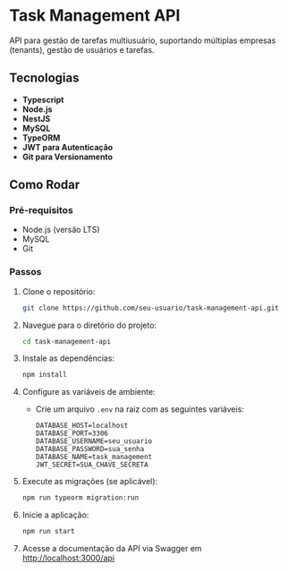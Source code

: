 # Task Management API

API para gestão de tarefas multiusuário, suportando múltiplas empresas (tenants), gestão de usuários e tarefas.

## Tecnologias

- **Typescript**
- **Node.js**
- **NestJS**
- **MySQL**
- **TypeORM**
- **JWT para Autenticação**
- **Git para Versionamento**

## Como Rodar

### Pré-requisitos

- Node.js (versão LTS)
- MySQL
- Git

### Passos

1. Clone o repositório:
    ```bash
    git clone https://github.com/seu-usuario/task-management-api.git
    ```

2. Navegue para o diretório do projeto:
    ```bash
    cd task-management-api
    ```

3. Instale as dependências:
    ```bash
    npm install
    ```

4. Configure as variáveis de ambiente:
    - Crie um arquivo `.env` na raiz com as seguintes variáveis:
        ```
        DATABASE_HOST=localhost
        DATABASE_PORT=3306
        DATABASE_USERNAME=seu_usuario
        DATABASE_PASSWORD=sua_senha
        DATABASE_NAME=task_management
        JWT_SECRET=SUA_CHAVE_SECRETA
        ```

5. Execute as migrações (se aplicável):
    ```bash
    npm run typeorm migration:run
    ```

6. Inicie a aplicação:
    ```bash
    npm run start
    ```

7. Acesse a documentação da API via Swagger em [http://localhost:3000/api](http://localhost:3000/api)
